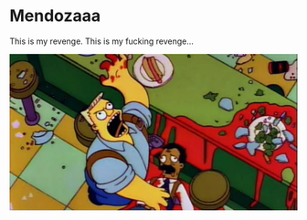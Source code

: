 # Mendozaaa

This is my revenge. This is my fucking revenge...

![Alt text](diagrams/mendozaaa.png?raw=true "Mendozaaa!")
